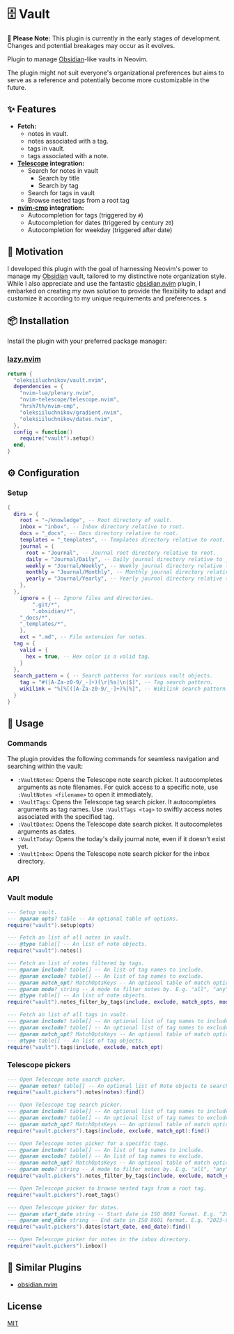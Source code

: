 # 🗄️ Vault

🚧 **Please Note:** This plugin is currently in the early stages of development. Changes and potential breakages may occur as it evolves.

Plugin to manage [Obsidian](https://obsidian.md)-like vaults in Neovim.

The plugin might not suit everyone's organizational preferences but aims to
serve as a reference and potentially become more customizable in the future.

## ✨ Features

- **Fetch:**
  - notes in vault.
  - notes associated with a tag.
  - tags in vault.
  - tags associated with a note.
- **[Telescope](https://github.com/nvim-telescope/telescope.nvim) integration:**
  - Search for notes in vault
    - Search by title
    - Search by tag
  - Search for tags in vault
  - Browse nested tags from a root tag
- **[nvim-cmp](https://github.com/hrsh7th/nvim-cmp) integration:**
  - Autocompletion for tags (triggered by `#`)
  - Autocompletion for dates (triggered by century `20`)
  - Autocompletion for weekday (triggered after date)

## 🤨 Motivation

I developed this plugin with the goal of harnessing Neovim's power to manage my [Obsidian](https://obsidian.md) vault, tailored to my distinctive note organization style.
While I also appreciate and use the fantastic [obsidian.nvim](https://github.com/epwalsh/obsidian.nvim) plugin, I embarked on creating my own solution to provide the flexibility to adapt and customize it according to my unique requirements and preferences.
s

## 📦 Installation

Install the plugin with your preferred package manager:

### [lazy.nvim](https://github.com/folke/lazy.nvim)

```lua
return {
  "oleksiiluchnikov/vault.nvim",
  dependencies = {
    "nvim-lua/plenary.nvim",
    "nvim-telescope/telescope.nvim",
    "hrsh7th/nvim-cmp",
    "oleksiiluchnikov/gradient.nvim",
    "oleksiiluchnikov/dates.nvim",
  },
  config = function()
    require("vault").setup()
  end,
}
```

## ⚙️ Configuration

### Setup

```lua
{
  dirs = {
    root = "~/knowledge", -- Root directory of vault.
    inbox = "inbox", -- Inbox directory relative to root.
    docs = "_docs", -- Docs directory relative to root.
    templates = "_templates", -- Templates directory relative to root.
    journal = {
      root = "Journal", -- Journal root directory relative to root.
      daily = "Journal/Daily", -- Daily journal directory relative to journal root.
      weekly = "Journal/Weekly", -- Weekly journal directory relative to journal root.
      monthly = "Journal/Monthly", -- Monthly journal directory relative to journal root.
      yearly = "Journal/Yearly", -- Yearly journal directory relative to journal root.
    },
  },
	ignore = { -- Ignore files and directories.
		".git/*",
		".obsidian/*",
    "_docs/*",
    "_templates/*",
	},
	ext = ".md", -- File extension for notes.
  tag = {
    valid = {
      hex = true, -- Hex color is a valid tag.
    }
  },
  search_pattern = { -- Search patterns for various vault objects.
    tag = "#([A-Za-z0-9/_-]+)[\r|%s|\n|$]", -- Tag search pattern.
    wikilink = "%[%[([A-Za-z0-9/_-]+)%]%]", -- Wikilink search pattern.
  }
}
```

## 🚀 Usage

### Commands

The plugin provides the following commands for seamless navigation and searching within the vault:

- `:VaultNotes`: Opens the Telescope note search picker. It autocompletes arguments as note filenames. For quick access to a specific note, use `:VaultNotes <filename>` to open it immediately.
- `:VaultTags`: Opens the Telescope tag search picker. It autocompletes arguments as tag names. Use `:VaultTags <tag>` to swiftly access notes associated with the specified tag.
- `:VaultDates`: Opens the Telescope date search picker. It autocompletes arguments as dates.
- `:VaultToday`: Opens the today's daily journal note, even if it doesn't exist yet.
- `:VaultInbox`: Opens the Telescope note search picker for the inbox directory.

### API

### Vault module

```lua
--- Setup vault.
--- @param opts? table -- An optional table of options.
require("vault").setup(opts)

--- Fetch an list of all notes in vault.
--- @type table[] -- An list of note objects.
require("vault").notes()

--- Fetch an list of notes filtered by tags.
--- @param include? table[] -- An list of tag names to include.
--- @param exclude? table[] -- An list of tag names to exclude.
--- @param match_opt? MatchOptsKeys -- An optional table of match options. E.g "exact", "contains", "startwith", "endwith", "regex". If not provided, "exact" will be used.
--- @param mode? string -- A mode to filter notes by. E.g. "all", "any", "none". If not provided, "all" will be used.
--- @type table[] -- An list of note objects.
require("vault").notes_filter_by_tags(include, exclude, match_opts, mode)

--- Fetch an list of all tags in vault.
--- @param include? table[] -- An optional list of tag names to include.
--- @param exclude? table[] -- An optional list of tag names to exclude.
--- @param match_opt? MatchOptsKeys -- An optional table of match options. E.g "exact", "contains", "startwith", "endwith", "regex". If not provided, "exact" will be used.
--- @type table[] -- An list of tag objects.
require("vault").tags(include, exclude, match_opt)
```

### Telescope pickers

```lua
--- Open Telescope note search picker.
--- @param notes? table[] -- An optional list of Note objects to search. If not provided, all notes in vault will be searched.
require("vault.pickers").notes(notes):find()

--- Open Telescope tag search picker.
--- @param include? table[] -- An optional list of tag names to include.
--- @param exclude? table[] -- An optional list of tag names to exclude.
--- @param match_opt? MatchOptsKeys -- An optional table of match options. E.g "exact", "contains", "startwith", "endwith", "regex". If not provided, "exact" will be used.
require("vault.pickers").tags(include, exclude, match_opt):find()

--- Open Telescope notes picker for a specific tags.
--- @param include? table[] -- An list of tag names to include.
--- @param exclude? table[] -- An list of tag names to exclude.
--- @param match_opt? MatchOptsKeys -- An optional table of match options. E.g "exact", "contains", "startwith", "endwith", "regex". If not provided, "exact" will be used.
--- @param mode? string -- A mode to filter notes by. E.g. "all", "any", "none". If not provided, "all" will be used.
require("vault.pickers").notes_filter_by_tags(include, exclude, match_opts, mode):find()

--- Open Telescope picker to browse nested tags from a root tag.
require("vault.pickers").root_tags()

--- Open Telescope picker for dates.
--- @param start_date string -- Start date in ISO 8601 format. E.g. "2023-01-01". If not provided, the week ago date will be used.
--- @param end_date string -- End date in ISO 8601 format. E.g. "2023-01-31". If not provided, the current date will be used.
require("vault.pickers").dates(start_date, end_date):find()

--- Open Telescope picker for notes in the inbox directory.
require("vault.pickers").inbox()
```

## 🤝 Similar Plugins

- [obsidian.nvim](https://github.com/epwalsh/obsidian.nvim)

## License

[MIT](https://choosealicense.com/licenses/mit/)

